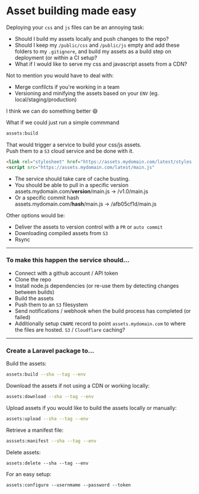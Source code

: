 # Asset building made easy


Deploying your `css` and `js` files can be  an annoying task:

- Should I build my assets locally and push changes to the repo?
- Should I keep my `/public/css` and `/public/js` empty and add these folders to my `.gitignore`, and build my assets as a build step on deployment (or within a CI setup?
- What if I would like to serve my css and javascript assets from a CDN?

Not to mention you would have to deal with:
- Merge confilcts if you're working in a team
- Versioning and minifying the assets based on your `ENV` (eg. local/staging/production)

I think we can do something better :smile:

What if we could just run a simple commmand

```bash
assets:build
```

That would trigger a service to build your css/js assets.  
Push them to a `S3` cloud service and be done with it. 

```html
<link rel="stylesheet" href="https://assets.mydomain.com/latest/styles.css">
<script src="https://assets.mydomain.com/latest/main.js"
```

- The service should take care of cache busting.
- You should be able to pull in a specific version  
assets.mydomain.com/**version**/main.js -> /v1.0/main.js
- Or a specific commit hash  
assets.mydomain.com/**hash**/main.js -> /afb05cf1d/main.js

Other options would be:
- Deliver the assets to version control with a `PR` or `auto commit`
- Downloading compiled assets from `S3`
- Rsync

<hr>

### To make this happen the service should...

- Connect with a github account / API token
- Clone the repo
- Install node.js dependencies (or re-use them by detecting changes between builds)
- Build the assets
- Push them to an `S3` filesystem
- Send notifications / webhook when the build process has completed (or failed)
- Additionally setup `CNAME` record to point `assets.mydomain.com` to where the files are hosted. `S3` / `Cloudflare` caching?

<hr>

### Create a Laravel package to...

Build the assets:

```bash
assets:build --sha --tag --env
```

Download the assets if not using a CDN or working locally:

```bash
assets:download --sha --tag --env
```

Upload assets if you would like to build the assets locally or manually:
```bash
assets:upload --sha --tag --env
```

Retrieve a manifest file:

```bash
asssets:manifest --sha --tag --env
```

Delete assets:

```
assets:delete --sha --tag --env
```

For an easy setup:

```
assets:configure --usernmame --password --token
```


